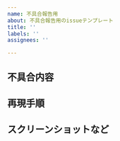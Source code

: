 ```yaml
---
name: 不具合報告用
about: 不具合報告用のissueテンプレート
title: ''
labels: ''
assignees: ''

---
```


## 不具合内容


## 再現手順


## スクリーンショットなど
